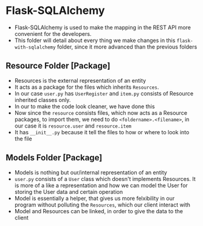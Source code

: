 # Flask-SQLAlchemy

- Flask-SQLAlchemy is used to make the mapping in the REST API more convenient for the developers. 
- This folder will detail about every thing we make changes in this `flask-with-sqlalchemy` folder, since it more advanced than the previous folders

## Resource Folder [Package]

- Resources is the external representation of an entity
- It acts as a package for the files which inherits `Resources`. 
- In our case `user.py` has `UserRegister` and `item.py` consists of Resource inherited classes only.
- In our to make the code look cleaner, we have done this
- Now since the `resource` consists files, which now acts as a Resource packages, to import them, we need to do `<foldername>.<filename>`, in our case it is `resource.user` and `resource.item`
- It has `__init__.py` because it tell the files to how or where to look into the file

## Models Folder [Package]

- Models is nothing but our/internal representation of an entity
- `user.py` consists of a `User` class which doesn't implements Resources. It is more of a like a representation and how we can model the User for storing the User data and certain operation 
- Model is essentially a helper, that gives us more felxibility in our program without polluting the `Resources`, which our client interact with
- Model and Resources can be linked, in order to give the data to the client